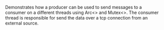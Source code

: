 
Demonstrates how a producer can be used to send messages to a consumer on a different threads using Arc<> and Mutex<>. The consumer thread is responsible for send the data over a tcp connection from an external source.

